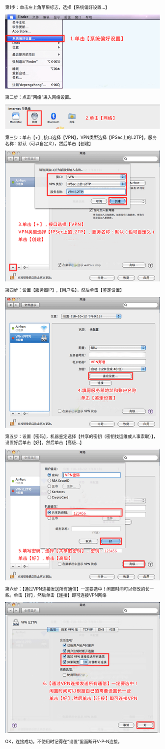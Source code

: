 第1步：单击左上角苹果标志，选择【系统偏好设置...】

![Screenshot](img/osl1.png)

第二步：点击“网络”进入网络设置。

![Screenshot](img/osl2.png)

第三步：单击【+】,接口选择【VPN】，VPN类型选择【IPSec上的L2TP】，服务名称：默认（可以自定义），然后单击【创建】
 
![Screenshot](img/osl3.png)

第四步：设置【服务器IP】,【用户名】，然后单击【鉴定设置】

![Screenshot](img/osl4.png)

第五步：设置【密码】，机器鉴定选择【共享的密钥（密钥找运维或人事索取）】，设置好后单击【好】，然后单击【高级...】

![Screenshot](img/osl5.png)

第六步：【通过VPN连接发送所有通信】一定要选中！闲置时间可以修改的长一些。单击【好】，然后单击【连接】即可连接VPN网络

![Screenshot](img/osl6.png)

OK，连接成功。不使用时记得在“设置”里面断开V-P-N连接。